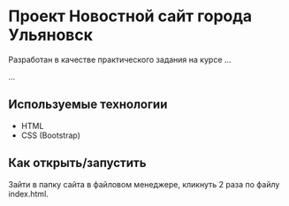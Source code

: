 # Проект Новостной сайт города Ульяновск

Разработан в качестве практического задания на курсе …

…

## Используемые технологии

* HTML
* CSS (Bootstrap)


## Как открыть/запустить

Зайти в папку сайта в файловом менеджере, кликнуть 2 раза по файлу index.html.